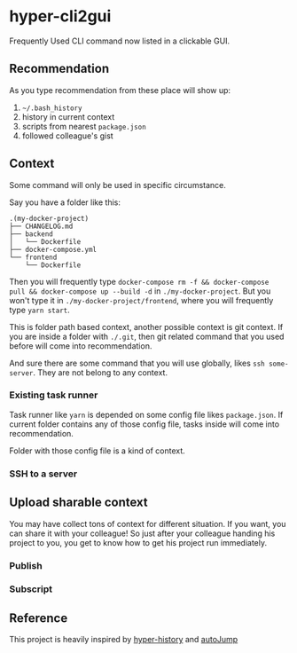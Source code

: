 # hyper-cli2gui

Frequently Used CLI command now listed in a clickable GUI.

## Recommendation

As you type recommendation from these place will show up:

1. ```~/.bash_history```
1. history in current context
1. scripts from nearest ```package.json```
1. followed colleague's gist

## Context

Some command will only be used in specific circumstance.

Say you have a folder like this:

```tree
.(my-docker-project)
├── CHANGELOG.md
├── backend
│   └── Dockerfile
├── docker-compose.yml
└── frontend
    └── Dockerfile
```

Then you will frequently type ```docker-compose rm -f && docker-compose pull && docker-compose up --build -d``` in ```./my-docker-project```. But you won't type it in ```./my-docker-project/frontend```, where you will frequently type ```yarn start```.

This is folder path based context, another possible context is git context. If you are inside a folder with ```./.git```, then git related command that you used before will come into recommendation.

And sure there are some command that you will use globally, likes ```ssh some-server```. They are not belong to any context.

### Existing task runner

Task runner like ```yarn``` is depended on some config file likes ```package.json```. If current folder contains any of those config file, tasks inside will come into recommendation.

Folder with those config file is a kind of context.

### SSH to a server

## Upload sharable context

You may have collect tons of context for different situation. If you want, you can share it with your colleague! So just after your colleague handing his project to you, you get to know how to get his project run immediately.

### Publish

### Subscript

## Reference

This project is heavily inspired by [hyper-history](https://github.com/garyxuehong/hyper-history) and [autoJump](https://github.com/wting/autojump)

